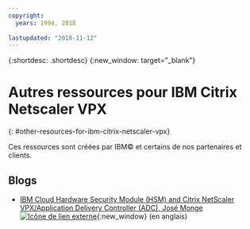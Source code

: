 ```yaml
---
copyright:
  years: 1994, 2018
  
lastupdated: "2018-11-12"
---
```


{:shortdesc: .shortdesc}
{:new_window: target="_blank"}

# Autres ressources pour IBM Citrix Netscaler VPX
{: #other-resources-for-ibm-citrix-netscaler-vpx}

Ces ressources sont créées par IBM© et certains de nos partenaires et clients.

## Blogs

 * [IBM Cloud Hardware Security Module (HSM) and Citrix NetScaler VPX/Application Delivery Controller (ADC), José Monge ![Icône de lien externe](../../icons/launch-glyph.svg "Icône de lien externe")](https://www.ibm.com/blogs/bluemix/2018/11/deploy-ssl-offload-in-citrix-netscaler-vpx-adc-using-ibm-cloud-hsm/){:new_window} (en anglais)
